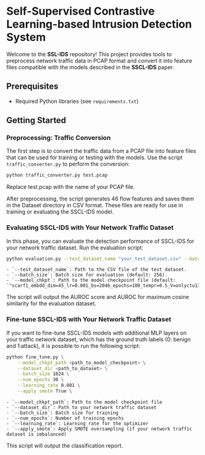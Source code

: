 # Self-Supervised Contrastive Learning-based Intrusion Detection System

Welcome to the **SSL-IDS** repository! This project provides tools to preprocess network traffic data in PCAP format and convert it into feature files compatible with the models described in the **SSCL-IDS** paper.

## Prerequisites
- Required Python libraries (see `requirements.txt`)

## Getting Started

### Preprocessing: Traffic Conversion
The first step is to convert the traffic data from a PCAP file into feature files that can be used for training or testing with the models. Use the script `traffic_converter.py` to perform the conversion:

```bash
python traffic_converter.py test.pcap
```
Replace test.pcap with the name of your PCAP file.

After preprocessing, the script generates 46 flow features and saves them in the Dataset directory in CSV format. These files are ready for use in training or evaluating the SSCL-IDS model.

### Evaluating SSCL-IDS with Your Network Traffic Dataset
In this phase, you can evaluate the detection performance of SSCL-IDS for your network traffic dataset. Run the evaluation script:

```bash
python evaluation.py --test_dataset_name "your_test_dataset.csv" --batch_size 256 --model_chkpt "your_checkpoint.pth"
```

    - `--test_dataset_name`: Path to the CSV file of the test dataset.
    - `--batch_size`: Batch size for evaluation (default: 256).
    - `--model_chkpt`: Path to the model checkpoint file (default: `"scarf1_embdd_dim=45_lr=0.001_bs=2046_epochs=100_tempr=0.5_V=onlyctu13_cr_rt=0.4_ach_cr_rt=0.2_msk_rt0_ach_msk_rt0.pth"`).

The script will output the AUROC score and AUROC for maximum cosine similarity for the evaluation dataset.

### Fine-tune SSCL-IDS with Your Network Traffic Dataset
If you want to fine-tune SSCL-IDS models with additional MLP layers on your traffic network dataset, which has the ground truth labels (0: benign and 1:attack), it is possible to run the following script:
```bash
python fine_tune.py \
    --model_chkpt_path <path_to_model_checkpoint> \
    --dataset_dir <path_to_dataset> \
    --batch_size 1024 \
    --num_epochs 30 \
    --learning_rate 0.001 \
    --apply_smote True \
```
    - `--model_chkpt_path`: Path to the model checkpoint file
    - `--dataset_dir`: Path to your network traffic dataset
    - `--batch_size`: Batch size for training
    - `--num_epochs`: Number of training epochs
    - `--learning_rate`: Learning rate for the optimizer
    - `--apply_smote`: Apply SMOTE oversampling (if your network traffic dataset is imbalanced)

This script will output the classification report.

    



